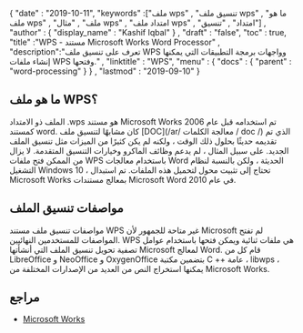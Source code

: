 {
  "date" : "2019-10-11",
  "keywords" :["ملف wps" , "تنسيق ملف wps" , "ما هو ملف wps" , "ملف" , "مثال wps" , "امتداد ملف wps" , "امتداد" , "تنسيق"] ,
  "author" : {
    "display_name" : "Kashif Iqbal"
} ,
  "draft" : "false",
  "toc" : true,
  "title" :"WPS - مستند Microsoft Works Word Processor" ,
  "description":"تعرف على تنسيق ملف WPS وواجهات برمجة التطبيقات التي يمكنها إنشاء ملفات WPS وفتحها." ,
  "linktitle" : "WPS",
  "menu" : {
    "docs" : {
      "parent" : "word-processing"
}
} ,
  "lastmod" : "2019-09-10"
}

## ما هو ملف WPS؟

الملف ذو الامتداد .wps هو مستند Microsoft Works تم استخدامه قبل عام 2006 كمستند word. كان مشابهًا لتنسيق ملف [DOC](/ar/ معالجة الكلمات / doc /) الذي تم تقديمه حديثًا بحلول ذلك الوقت ، ولكنه لم يكن كثيرًا من الميزات مثل تنسيق الملف الجديد. على سبيل المثال ، لم يدعم وظائف الماكرو وخيارات التنسيق المتقدمة. لا يزال من الممكن فتح ملفات WPS باستخدام معالجات Word الحديثة ، ولكن بالنسبة لنظام التشغيل Windows 10 ، تحتاج إلى تثبيت محول لتحميل هذه الملفات. تم استبدال Microsoft Works بمعالج مستندات Microsoft Word في عام 2010.

## مواصفات تنسيق الملف

مواصفات تنسيق ملف مستند WPS غير متاحة للجمهور لأن Microsoft لم تفتح المواصفات للمستخدمين النهائيين. WPS هي ملفات ثنائية ويمكن فتحها باستخدام عوامل تصفية تحويل تنسيق الملف التي أنشأتها Microsoft لمعالج Word. قام كل من LibreOffice و NeoOffice و OxygenOffice بتضمين مكتبة C ++ عامة ، libwps ، يمكنها استخراج النص من العديد من الإصدارات المختلفة من Microsoft Works.

## مراجع ##

* [Microsoft Works](https://en.wikipedia.org/wiki/Microsoft_Works)

